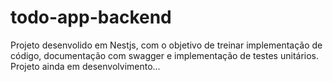 # todo-app-backend
Projeto desenvolido em Nestjs, com o objetivo de treinar implementação de código, documentação com swagger e implementação de testes unitários. Projeto ainda em desenvolvimento...
